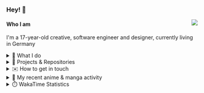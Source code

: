 ### Hey! 👋

[<img src="https://lanyard-profile-readme.vercel.app/api/228965621478588416" align="right">](https://discord.com/users/228965621478588416)

#### Who I am

I'm a 17-year-old creative, software engineer and designer, currently living in Germany

<details>
  <summary>💼 What I do</summary>

I currently am working on starting a publishing and management company for creatives.
I also am creative lead, community manager, and web developer at the Minecraft Server [Xenyria](https://xenyria.net) and the team behind it, [Pixelground Labs](https://pixelgroundlabs.com).
</details>

<details>
  <summary>📁 Projects & Repositories</summary>

<table>
    <thead>
        <tr>
            <th colspan=2>Svelte Libraries</th>
        </tr>
    </thead>
    <tbody>
        <tr>
            <td><a href="https://github.com/pixelgroundlabs/svelte-skinview3d">pixelgroundlabs/svelte-skinview3d</a></td>
            <td>A svelte component for rendering Minecraft SKins in 3D based on <a href="https://github.com/bs-community/skinview3d">skinview3d</a></td>
        </tr>
    </tbody>
    <thead>
        <tr>
            <th colspan=2>Minecraft Mods</th>
        </tr>
    </thead>
    <tbody>
        <tr>
            <td><a href="https://github.com/XenyriaNET/xeem">Xenyria Experience Enhancement Mod</a></td>
            <td>A client-side Minecraft Mod aiming to improve the experience on the Xenyria Minecraft Server</td>
        </tr>
    </tbody>
    <thead>
        <tr>
            <th colspan=2>Old Stuff</th>
        </tr>
    </thead>
    <tbody>
        <tr>
            <td><a href="https://github.com/OfficialCRUGG/lwstatus">lwstatus</a></td>
            <td>Lightweight webserver exposing various system metrics as a JSON endpoint and frontend</td>
        </tr>
        <tr>
            <td><a href="https://github.com/OfficialCRUGG/cfddns">cfddns / cloudflare-dyndns</a></td>
            <td>Simple application to run in the background that regularly checks for IP address changes and updates specific Cloudflare DNS Records accordingly. <s><i>Not sure how this still works...</i></s></td>
        </tr>
    </tbody>
</table>

</details>

<details>
  <summary>✉️ How to get in touch</summary>
  
> Sorted by how quickly you can expect a reply
- [Hit me up on Discord](https://discord.com/users/228965621478588416)
- [Hit me up on Twitter](https://twitter.com/cruggdev)
- [Send me a mail](mailto:me@crg.sh)
</details>


<details>
  <summary>🌸 My recent anime & manga activity</summary>
  
<!-- ANILIST_ACTIVITY:start -->

-   📺 Rewatched episode 3 of [Rascal Does Not Dream of Bunny Girl Senpai](https://anilist.co/anime/101291) (03:37, 02 January 2024)
-   📺 Rewatched episode 20 of [Toradora!](https://anilist.co/anime/4224) (02:55, 02 January 2024)
-   📺 Watched episode 5 - 6 of [SPY x FAMILY Season 2](https://anilist.co/anime/158927) (03:13, 01 January 2024)
-   📺 Rewatched episode 1 - 2 of [Rascal Does Not Dream of Bunny Girl Senpai](https://anilist.co/anime/101291) (02:27, 01 January 2024)
-   📺 Paused watching [More than a Married Couple, but Not Lovers.](https://anilist.co/anime/141949) (01:39, 01 January 2024)

<!-- ANILIST_ACTIVITY:end -->
</details>

<details>
  <summary>⏱️ WakaTime Statistics</summary>

<!--START_SECTION:waka-->

```txt
From: 24 December 2023 - To: 31 December 2023

Svelte       7 hrs 41 mins   ███████████████▓░░░░░░░░░   62.99 %
TypeScript   2 hrs 19 mins   ████▓░░░░░░░░░░░░░░░░░░░░   19.08 %
Prisma       1 hr            ██░░░░░░░░░░░░░░░░░░░░░░░   08.25 %
JSON         34 mins         █▒░░░░░░░░░░░░░░░░░░░░░░░   04.74 %
Other        17 mins         ▓░░░░░░░░░░░░░░░░░░░░░░░░   02.36 %
```

<!--END_SECTION:waka-->
</details>

